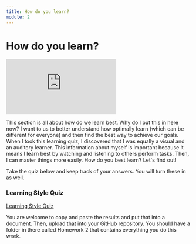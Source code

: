 ```yaml
---
title: How do you learn?
module: 2
---
```


# How do you learn?

<div class="embed-responsive embed-responsive-16by9"><iframe class="embed-responsive-item" src="https://www.youtube.com/embed/BJfZ-FbKtv0" frameborder="0" allowfullscreen></iframe></div>

This section is all about how do we learn best.  Why do I put this in here now?  I want to us to better understand how optimally learn (which can be different for everyone) and then find the best way to achieve our goals.  When I took this learning quiz, I discovered that I was equally a visual and an auditory learner.  This information about myself is important because it means I learn best by watching and listening to others perform tasks.  Then, I can master things more easily.  How do you best learn?  Let's find out!

Take the quiz below and keep track of your answers. You will turn these in as well.

### Learning Style Quiz

<a href="http://www.educationplanner.org/students/self-assessments/learning-styles-quiz.shtml" target="_new">Learning Style Quiz</a>

You are welcome to copy and paste the results and put that into a document.  Then, upload that into your GitHub repository.  You should have a folder in there called Homework 2 that contains everything you do this week.

